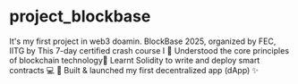 # project_blockbase
It's my first project in web3 doamin. BlockBase 2025, organized by FEC, IITG by This 7-day certified crash course I  🔹 Understood the core principles of blockchain technology🔹 Learnt Solidity to write and deploy smart contracts 💻 🔹 Built &amp; launched my first decentralized app (dApp) ✨
